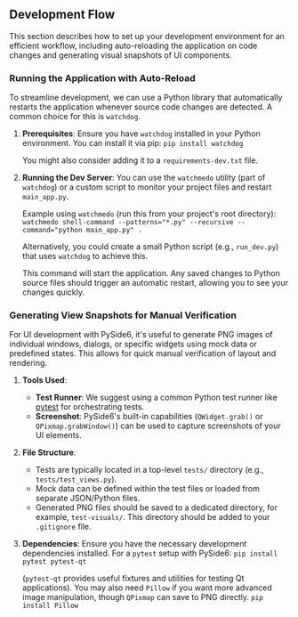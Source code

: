 ## Development Flow

This section describes how to set up your development environment for an efficient workflow, including auto-reloading the application on code changes and generating visual snapshots of UI components.
### Running the Application with Auto-Reload

To streamline development, we can use a Python library that automatically restarts the application whenever source code changes are detected. A common choice for this is `watchdog`.

1.  **Prerequisites**:
    Ensure you have `watchdog` installed in your Python environment. You can install it via pip:
    `pip install watchdog`

    You might also consider adding it to a `requirements-dev.txt` file.

2.  **Running the Dev Server**:
    You can use the `watchmedo` utility (part of `watchdog`) or a custom script to monitor your project files and restart `main_app.py`.

    Example using `watchmedo` (run this from your project's root directory):
    `watchmedo shell-command --patterns="*.py" --recursive --command="python main_app.py" .`

    Alternatively, you could create a small Python script (e.g., `run_dev.py`) that uses `watchdog` to achieve this.

    This command will start the application. Any saved changes to Python source files should trigger an automatic restart, allowing you to see your changes quickly.

### Generating View Snapshots for Manual Verification

For UI development with PySide6, it's useful to generate PNG images of individual windows, dialogs, or specific widgets using mock data or predefined states. This allows for quick manual verification of layout and rendering.

1.  **Tools Used**:
    *   **Test Runner**: We suggest using a common Python test runner like [pytest](https://docs.pytest.org/) for orchestrating tests.
    *   **Screenshot**: PySide6's built-in capabilities (`QWidget.grab()` or `QPixmap.grabWindow()`) can be used to capture screenshots of your UI elements.

2.  **File Structure**:
    *   Tests are typically located in a top-level `tests/` directory (e.g., `tests/test_views.py`).
    *   Mock data can be defined within the test files or loaded from separate JSON/Python files.
    *   Generated PNG files should be saved to a dedicated directory, for example, `test-visuals/`. This directory should be added to your `.gitignore` file.

3.  **Dependencies**:
    Ensure you have the necessary development dependencies installed. For a `pytest` setup with PySide6:
    `pip install pytest pytest-qt`

    (`pytest-qt` provides useful fixtures and utilities for testing Qt applications).
    You may also need `Pillow` if you want more advanced image manipulation, though `QPixmap` can save to PNG directly.
    `pip install Pillow`